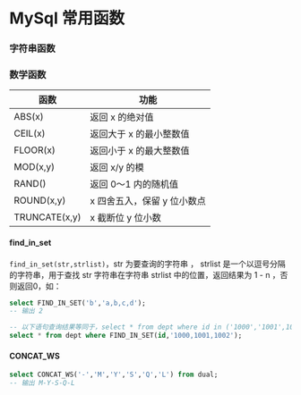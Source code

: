 # MySql 常用函数

### 字符串函数



### 数学函数

| 函数          | 功能                        |
| ------------- | --------------------------- |
| ABS(x)        | 返回 x 的绝对值             |
| CEIL(x)       | 返回大于 x 的最小整数值     |
| FLOOR(x)      | 返回小于 x 的最大整数值     |
| MOD(x,y)      | 返回 x/y 的模               |
| RAND()        | 返回 0～1 内的随机值        |
| ROUND(x,y)    | x 四舍五入，保留 y 位小数点 |
| TRUNCATE(x,y) | x 截断位 y 位小数           |





#### find_in_set

`find_in_set(str,strlist)`，str 为要查询的字符串 ， strlist 是一个以逗号分隔的字符串，用于查找 str 字符串在字符串 strlist 中的位置，返回结果为 1 - n ，否则返回0，如：

```sql
select FIND_IN_SET('b','a,b,c,d'); 
-- 输出 2

-- 以下语句查询结果等同于，select * from dept where id in ('1000','1001',1002')
select * from dept where FIND_IN_SET(id,'1000,1001,1002'); 
```





#### CONCAT_WS

```sql
select CONCAT_WS('-','M','Y','S','Q','L') from dual; 
-- 输出 M-Y-S-Q-L
```













